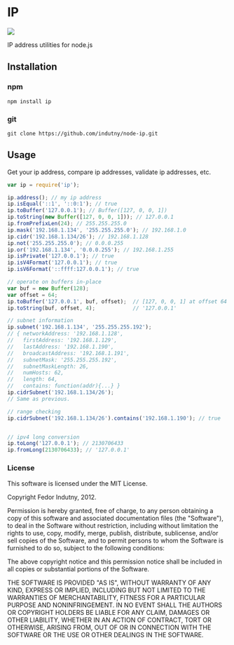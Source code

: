 # IP  
[![](https://badge.fury.io/js/ip.svg)](https://www.npmjs.com/package/ip)  

IP address utilities for node.js

## Installation

###  npm
```shell
npm install ip
```

### git

```shell
git clone https://github.com/indutny/node-ip.git
```
  
## Usage
Get your ip address, compare ip addresses, validate ip addresses, etc.

```js
var ip = require('ip');

ip.address(); // my ip address
ip.isEqual('::1', '::0:1'); // true
ip.toBuffer('127.0.0.1'); // Buffer([127, 0, 0, 1])
ip.toString(new Buffer([127, 0, 0, 1])); // 127.0.0.1
ip.fromPrefixLen(24); // 255.255.255.0
ip.mask('192.168.1.134', '255.255.255.0'); // 192.168.1.0
ip.cidr('192.168.1.134/26'); // 192.168.1.128
ip.not('255.255.255.0'); // 0.0.0.255
ip.or('192.168.1.134', '0.0.0.255'); // 192.168.1.255
ip.isPrivate('127.0.0.1'); // true
ip.isV4Format('127.0.0.1'); // true
ip.isV6Format('::ffff:127.0.0.1'); // true

// operate on buffers in-place
var buf = new Buffer(128);
var offset = 64;
ip.toBuffer('127.0.0.1', buf, offset);  // [127, 0, 0, 1] at offset 64
ip.toString(buf, offset, 4);            // '127.0.0.1'

// subnet information
ip.subnet('192.168.1.134', '255.255.255.192');
// { networkAddress: '192.168.1.128',
//   firstAddress: '192.168.1.129',
//   lastAddress: '192.168.1.190',
//   broadcastAddress: '192.168.1.191',
//   subnetMask: '255.255.255.192',
//   subnetMaskLength: 26,
//   numHosts: 62,
//   length: 64,
//   contains: function(addr){...} }
ip.cidrSubnet('192.168.1.134/26');
// Same as previous.

// range checking
ip.cidrSubnet('192.168.1.134/26').contains('192.168.1.190'); // true


// ipv4 long conversion
ip.toLong('127.0.0.1'); // 2130706433
ip.fromLong(2130706433); // '127.0.0.1'
```

### License

This software is licensed under the MIT License.

Copyright Fedor Indutny, 2012.

Permission is hereby granted, free of charge, to any person obtaining a
copy of this software and associated documentation files (the
"Software"), to deal in the Software without restriction, including
without limitation the rights to use, copy, modify, merge, publish,
distribute, sublicense, and/or sell copies of the Software, and to permit
persons to whom the Software is furnished to do so, subject to the
following conditions:

The above copyright notice and this permission notice shall be included
in all copies or substantial portions of the Software.

THE SOFTWARE IS PROVIDED "AS IS", WITHOUT WARRANTY OF ANY KIND, EXPRESS
OR IMPLIED, INCLUDING BUT NOT LIMITED TO THE WARRANTIES OF
MERCHANTABILITY, FITNESS FOR A PARTICULAR PURPOSE AND NONINFRINGEMENT. IN
NO EVENT SHALL THE AUTHORS OR COPYRIGHT HOLDERS BE LIABLE FOR ANY CLAIM,
DAMAGES OR OTHER LIABILITY, WHETHER IN AN ACTION OF CONTRACT, TORT OR
OTHERWISE, ARISING FROM, OUT OF OR IN CONNECTION WITH THE SOFTWARE OR THE
USE OR OTHER DEALINGS IN THE SOFTWARE.
